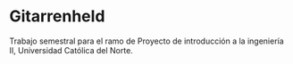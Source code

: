 # Gitarrenheld
Trabajo semestral para el ramo de Proyecto de introducción a la ingeniería II, Universidad Católica del Norte.
